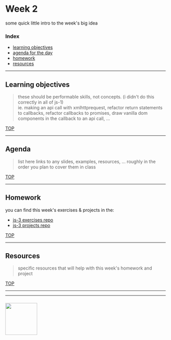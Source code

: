# Week 2

some quick little intro to the week's big idea

### Index
* [learning objectives](#learning-objectives)
* [agenda for the day](#agenda)
* [homework](#homework)
* [resources](#resources)

---

## Learning objectives

> these should be performable skills, not concepts. (i didn't do this correctly in all of js-1)  
> ie. making an api call with xmlhttprequest, refactor return statements to callbacks, refactor callbacks to promises, draw vanilla dom components in the callback to an api call, ...


[TOP](#week-2)

---

## Agenda

> list here links to any slides, examples, resources, ... roughly in the order you plan to cover them in class

[TOP](#week-2)

---

## Homework

you can find this week's exercises & projects in the:
* [js-3 exercises repo](https://github.com/be-hacking-hyf/javascript-3-exercises)
* [js-3 projects repo](https://github.com/be-hacking-hyf/javascript-3-projects)

[TOP](#week-2)

---

## Resources

> specific resources that will help with this week's homework and project

[TOP](#week-2)

___
___
### <a href="https://hackyourfuture.be" target="_blank"><img src="https://pbs.twimg.com/profile_images/984474625009741824/Bs_qKx6-_400x400.jpg" width="100" height="100"></img></a>

